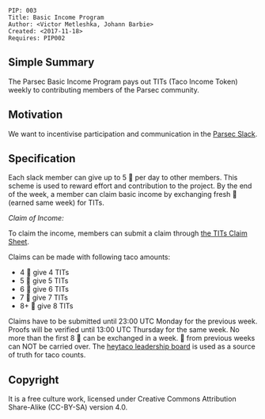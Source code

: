     PIP: 003
    Title: Basic Income Program
    Author: <Victor Metleshka, Johann Barbie>
    Created: <2017-11-18>
    Requires: PIP002


## Simple Summary
The Parsec Basic Income Program pays out TITs (Taco Income Token) weekly to contributing members of the Parsec community.

## Motivation
We want to incentivise participation and communication in the [Parsec Slack](https://join.slack.com/t/acebusters/shared_invite/enQtNDA2NDE4MjE0NzQzLTVhYzIzOTcyMThjNWEzNjlhMzlkMjU4ZGZlZjg3OTAwNDQ1OWJjMWI2ZTU5ZWQ3OGRmNTQ0M2IyN2VlYTg0ZWY).

## Specification

Each slack member can give up to 5 🌮 per day to other members. This scheme is used to reward effort and contribution to the project. By the end of the week, a member can claim basic income by exchanging fresh 🌮 (earned same week) for TITs.

*Claim of Income:*

To claim the income, members can submit a claim through [the TITs Claim Sheet](https://docs.google.com/forms/d/e/1FAIpQLScPyotEu_tvSH5DY3tD6Q130OixWRDrStrX_YoKG4viDApE9w/viewform).

Claims can be made with following taco amounts:
- 4 🌮 give 4 TITs
- 5 🌮 give 5 TITs
- 6 🌮 give 6 TITs
- 7 🌮 give 7 TITs
- 8+ 🌮 give 8 TITs

Claims have to be submitted until 23:00 UTC Monday for the previous week. Proofs will be verified until 13:00 UTC Thursday for the same week. No more than the first 8 🌮 can be exchanged in a week. 🌮 from previous weeks can NOT be carried over. The [heytaco leadership board](https://www.heytaco.chat/leaderboard?timeframe=lastweek) is used as a source of truth for taco counts.

## Copyright
It is a free culture work, licensed under Creative Commons Attribution Share-Alike (CC-BY-SA) version 4.0.
